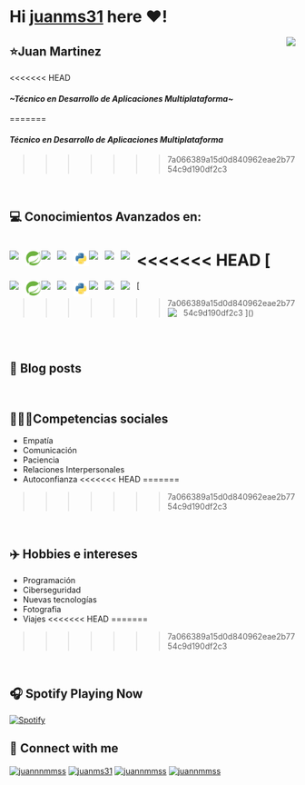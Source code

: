 # Hi [juanms31][website] here ❤️!

[<img align="right" src="https://media4.giphy.com/media/fwbZnTftCXVocKzfxR/giphy.gif?cid=ecf05e47zjajny8xddsfmi81149lf9bk0xy8ml4yun6z8cfn&rid=giphy.gif&ct=g"/>](juanms31.github.io)

## ⭐**Juan Martinez**
<<<<<<< HEAD
#### _~Técnico en Desarrollo de Aplicaciones Multiplataforma~_
=======

#### _Técnico en Desarrollo de Aplicaciones Multiplataforma_
>>>>>>> 7a066389a15d0d840962eae2b7754c9d190df2c3

</br>

## 💻 Conocimientos Avanzados en:


<!-- Iconos -->
<<<<<<< HEAD
[<img align="left" width="28px" src="https://cdn-icons-png.flaticon.com/128/226/226777.png">
<img align="left"  width="28px" src="https://raw.githubusercontent.com/github/explore/80688e429a7d4ef2fca1e82350fe8e3517d3494d/topics/spring-boot/spring-boot.png"/> 
<img align="left" width="28px" src="https://cdn.icon-icons.com/icons2/2107/PNG/512/file_type_maven_icon_130397.png"/> 
<img align="left" width="28px" src="https://cdn.icon-icons.com/icons2/1381/PNG/512/mysqlworkbench_93532.png"/> 
<img align="left" width="28px" src="https://raw.githubusercontent.com/github/explore/80688e429a7d4ef2fca1e82350fe8e3517d3494d/topics/python/python.png"/> 
<img align="left" width="28px" src="https://cdn.icon-icons.com/icons2/46/PNG/128/linux_penguin_animal_9362.png"/> 
<img align="left" width="28px" src="https://img.icons8.com/color/344/kali-linux.png"/> 
<img align="left" width="28px" src="https://img.icons8.com/color/344/intellij-idea.png"/> 
=======
[<img align="left" width="28px" src="https://cdn-icons-png.flaticon.com/128/226/226777.png"/>
<img align="left"  width="28px" src="https://raw.githubusercontent.com/github/explore/80688e429a7d4ef2fca1e82350fe8e3517d3494d/topics/spring-boot/spring-boot.png"/>
<img align="left" width="28px" src="https://cdn.icon-icons.com/icons2/2107/PNG/512/file_type_maven_icon_130397.png"/>
<img align="left" width="28px" src="https://cdn.icon-icons.com/icons2/1381/PNG/512/mysqlworkbench_93532.png"/>
<img align="left" width="28px" src="https://raw.githubusercontent.com/github/explore/80688e429a7d4ef2fca1e82350fe8e3517d3494d/topics/python/python.png"/>
<img align="left" width="28px" src="https://cdn.icon-icons.com/icons2/46/PNG/128/linux_penguin_animal_9362.png"/>
<img align="left" width="28px" src="https://img.icons8.com/color/344/kali-linux.png"/>
<img align="left" width="28px" src="https://img.icons8.com/color/344/intellij-idea.png"/>
>>>>>>> 7a066389a15d0d840962eae2b7754c9d190df2c3
<img align="left" width="28px" src="https://img.icons8.com/officel/344/java-eclipse.png"/>]()

</br>
</br>

## 📖 **Blog posts**
<!-- BLOG-POST-LIST:START -->

<!-- BLOG-POST-LIST:END -->

</br>

## 🧑‍🤝‍🧑**Competencias sociales**

- Empatía
- Comunicación
- Paciencia
- Relaciones Interpersonales
- Autoconfianza
<<<<<<< HEAD
=======

>>>>>>> 7a066389a15d0d840962eae2b7754c9d190df2c3

</br>

## ✈️ **Hobbies e intereses**
- Programación
- Ciberseguridad
- Nuevas tecnologías
- Fotografia
- Viajes
<<<<<<< HEAD
=======

>>>>>>> 7a066389a15d0d840962eae2b7754c9d190df2c3

</br>

## 🎧 **Spotify Playing Now**
[![Spotify](https://spotify-now-playing-xi-eight.vercel.app/api/spotify)](https://open.spotify.com/user/martinezjuanillo31)

<!-- Social -->
## 🔗 **Connect with me**
<p align="left">
<a href="https://twitter.com/juannmmss" target="blank"><img align="center" src="https://cdn-icons-png.flaticon.com/512/1409/1409937.png" alt="juannnmmss" height="30" width=""></a> 
<a href="https://www.linkedin.com/in/jms31/" target="blank"><img align="center" src="https://cdn-icons.flaticon.com/png/512/3536/premium/3536505.png?token=exp=1642604539~hmac=0b89ffdae6f32d2368990a27c1b0c72b" alt="juanms31" height="30" width="" ></a> 
<a href="https://instagram.com/juannmmss" target="blank"><img align="center" src="https://cdn-icons-png.flaticon.com/512/2111/2111463.png" alt="juannmmss" height="30" width="" /></a>
<a href="mailto:juanms3199@gmail.com" target="blank"><img align="center" src="https://cdn-icons.flaticon.com/png/512/2504/premium/2504727.png?token=exp=1642604559~hmac=f25e0981c67f3f88092004e0e22171b2" alt="juannmmss" height="30" width=""></a>

<!-- LINKS -->
[website]: http://juanms31.github.io/
